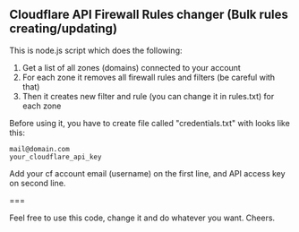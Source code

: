 ## Cloudflare API Firewall Rules changer (Bulk rules creating/updating)

This is node.js script which does the following: 
1. Get a list of all zones (domains) connected to your account
2. For each zone it removes all firewall rules and filters (be careful with that)
3. Then it creates new filter and rule (you can change it in rules.txt) for each zone

Before using it, you have to create file called "credentials.txt" with looks like this:
    
    mail@domain.com
    your_cloudflare_api_key
    
Add your cf account email (username) on the first line, and API access key on second line.

===

Feel free to use this code, change it and do whatever you want. 
Cheers.


